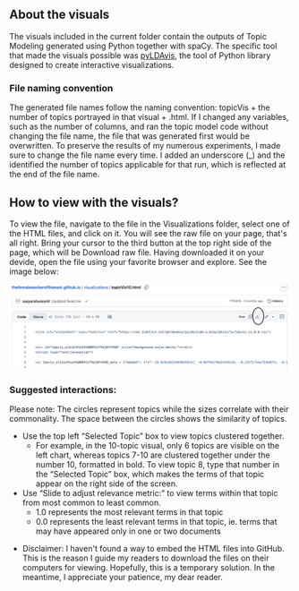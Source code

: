 ## About the visuals ##

The visuals included in the current folder contain the outputs of Topic Modeling generated using Python together with spaCy. The specific tool that made the visuals possible was [pyLDAvis](https://pypi.org/project/pyLDAvis/), the tool of Python library designed to create interactive visualizations.

### File naming convention ###

The generated file names follow the naming convention: topicVis + the number of topics portrayed in that visual + .html. If I changed any variables, such as the number of columns, and ran the topic model code without changing the file name, the file that was generated first would be overwritten. To preserve the results of my numerous experiments, I made sure to change the file name every time. I added an underscore (_) and the identified the number of topics applicable for that run, which is reflected at the end of the file name.

## How to view with the visuals? ## 
To view the file, navigate to the file in the Visualizations folder, select one of the HTML files, and click on it. You will see the raw file on your page, that's all right. Bring your cursor to the third button at the top right side of the page, which will be Download raw file. Having downloaded it on your devide, open the file using your favorite browser and explore. See the image below: 


![downloadrawfile](downloadrawfile.jpg)

### Suggested interactions: ###

Please note: The circles represent topics while the sizes correlate with their commonality. The space between the circles shows the similarity of topics.

- Use the top left “Selected Topic” box to view topics clustered together. 
  * For example, in the 10-topic visual, only 6 topics are visible on the left chart, whereas topics 7-10 are clustered together under the number 10, formatted in bold. To view topic 8, type that number in the “Selected Topic” box, which makes the terms of that topic appear on the right side of the screen. 
- Use “Slide to adjust relevance metric:” to view terms within that topic from most common to least common.
  * 1.0 represents the most relevant terms in that topic
  * 0.0 represents the least relevant terms in that topic, ie. terms that may have appeared only in one or two documents

* Disclaimer: I haven't found a way to embed the HTML files into GitHub. This is the reason I guide my readers to download the files on their computers for viewing. Hopefully, this is a temporary solution. In the meantime, I appreciate your patience, my dear reader.